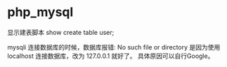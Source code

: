 # php_mysql

显示建表脚本
show create table user; 



mysqli 连接数据库的时候，数据库报错:
No such file or directory
是因为使用 localhost 连接数据库，改为 127.0.0.1 就好了。
具体原因可以自行Google。